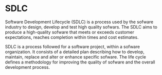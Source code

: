 # SDLC

Software Development Lifecycle (SDLC) is a process used by the sofware industry to design, develop and test high quality sofwars.
The SDLC aims to produce a high-quality sofware that meets or exceeds customer expectations, reaches completion within times and cost estimates.

SDLC is a process followed for a software project, within a sofware organization. It consists of a detailed plan describing how to develop, maintain, replace and alter or enhance specific sofware. The life cycle defines a methodology for improving the quality of sofware and the overall development process.
